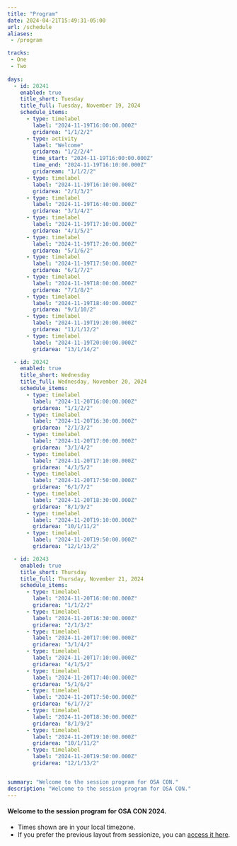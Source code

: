 ```yaml
---
title: "Program"
date: 2024-04-21T15:49:31-05:00
url: /schedule
aliases:
 - /program

tracks:
 - One
 - Two
 
days:  
  - id: 20241
    enabled: true
    title_short: Tuesday
    title_full: Tuesday, November 19, 2024
    schedule_items: 
      - type: timelabel
        label: "2024-11-19T16:00:00.000Z"
        gridarea: "1/1/2/2"
      - type: activity
        label: "Welcome"
        gridarea: "1/2/2/4"
        time_start: "2024-11-19T16:00:00.000Z"
        time_end: "2024-11-19T16:10:00.000Z"
        gridaream: "1/1/2/2"
      - type: timelabel
        label: "2024-11-19T16:10:00.000Z"
        gridarea: "2/1/3/2"
      - type: timelabel
        label: "2024-11-19T16:40:00.000Z"
        gridarea: "3/1/4/2"
      - type: timelabel
        label: "2024-11-19T17:10:00.000Z"
        gridarea: "4/1/5/2"
      - type: timelabel
        label: "2024-11-19T17:20:00.000Z"
        gridarea: "5/1/6/2"
      - type: timelabel
        label: "2024-11-19T17:50:00.000Z"
        gridarea: "6/1/7/2"
      - type: timelabel
        label: "2024-11-19T18:00:00.000Z"
        gridarea: "7/1/8/2"
      - type: timelabel
        label: "2024-11-19T18:40:00.000Z"
        gridarea: "9/1/10/2"
      - type: timelabel
        label: "2024-11-19T19:20:00.000Z"
        gridarea: "11/1/12/2"
      - type: timelabel
        label: "2024-11-19T20:00:00.000Z"
        gridarea: "13/1/14/2"

  - id: 20242
    enabled: true
    title_short: Wednesday
    title_full: Wednesday, November 20, 2024
    schedule_items: 
      - type: timelabel
        label: "2024-11-20T16:00:00.000Z"
        gridarea: "1/1/2/2"
      - type: timelabel
        label: "2024-11-20T16:30:00.000Z"
        gridarea: "2/1/3/2"
      - type: timelabel
        label: "2024-11-20T17:00:00.000Z"
        gridarea: "3/1/4/2"
      - type: timelabel
        label: "2024-11-20T17:10:00.000Z"
        gridarea: "4/1/5/2"
      - type: timelabel
        label: "2024-11-20T17:50:00.000Z"
        gridarea: "6/1/7/2"
      - type: timelabel
        label: "2024-11-20T18:30:00.000Z"
        gridarea: "8/1/9/2"
      - type: timelabel
        label: "2024-11-20T19:10:00.000Z"
        gridarea: "10/1/11/2"
      - type: timelabel
        label: "2024-11-20T19:50:00.000Z"
        gridarea: "12/1/13/2"

  - id: 20243
    enabled: true
    title_short: Thursday
    title_full: Thursday, November 21, 2024
    schedule_items: 
      - type: timelabel
        label: "2024-11-20T16:00:00.000Z"
        gridarea: "1/1/2/2"
      - type: timelabel
        label: "2024-11-20T16:30:00.000Z"
        gridarea: "2/1/3/2"
      - type: timelabel
        label: "2024-11-20T17:00:00.000Z"
        gridarea: "3/1/4/2"
      - type: timelabel
        label: "2024-11-20T17:10:00.000Z"
        gridarea: "4/1/5/2"
      - type: timelabel
        label: "2024-11-20T17:40:00.000Z"
        gridarea: "5/1/6/2"
      - type: timelabel
        label: "2024-11-20T17:50:00.000Z"
        gridarea: "6/1/7/2"
      - type: timelabel
        label: "2024-11-20T18:30:00.000Z"
        gridarea: "8/1/9/2"
      - type: timelabel
        label: "2024-11-20T19:10:00.000Z"
        gridarea: "10/1/11/2"
      - type: timelabel
        label: "2024-11-20T19:50:00.000Z"
        gridarea: "12/1/13/2"


summary: "Welcome to the session program for OSA CON."
description: "Welcome to the session program for OSA CON."
---
```


<h4 class="mb-4">Welcome to the session program for OSA CON 2024. </h4>

* Times shown are in your local timezone.
* If you prefer the previous layout from sessionize, you can <a href="/program-sessionize">access it here</a>.



